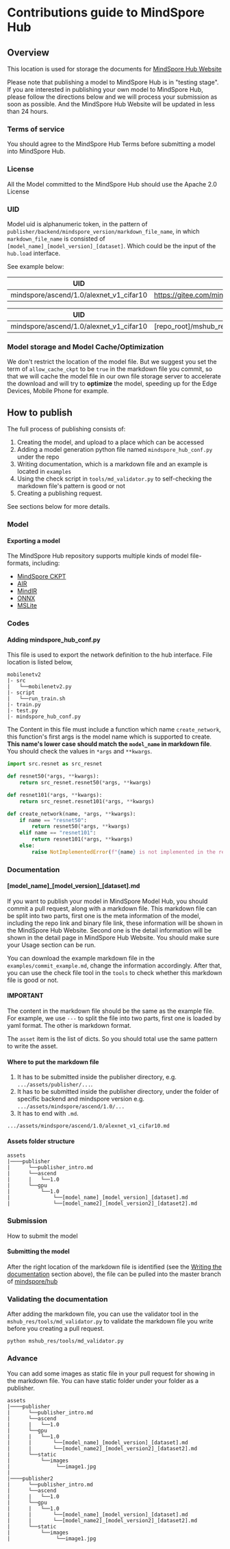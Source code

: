# Contributions guide to MindSpore Hub

## Overview

This location is used for storage the documents for [MindSpore Hub Website](http://www.mindspore.cn)

Please note that publishing a model to MindSpore Hub is in "testing stage". If you are interested in publishing your own model to MindSpore Hub, please follow the directions below and we will process your submission as soon as possible. And the MindSpore Hub Website will be updated in
less than 24 hours.

### Terms of service

You should agree to the MindSpore Hub Terms before submitting a model into MindSpore Hub.

### License

All the Model committed to the MindSpore Hub should use the Apache 2.0 License

### UID

Model uid is alphanumeric token, in the pattern of ``publisher/backend/mindspore_version/markdown_file_name``, in which ``markdown_file_name`` is consisted of ``[model_name]_[model_version]_[dataset]``. Which could be the input of the ``hub.load`` interface.

See example below:

| UID | Url |
| ------ | --- |
| mindspore/ascend/1.0/alexnet_v1_cifar10 | https://gitee.com/mindspore/hub/blob/master/mshub_res/assets/mindspore/ascend/1.0/alexnet_v1_cifar10.md |

| UID | repo_path|
| --- | ---      |
|mindspore/ascend/1.0/alexnet_v1_cifar10 | [repo_root]/mshub_res/assets/mindspore/ascend/1.0/alexnet_v1_cifar10.md |

### Model storage and Model Cache/Optimization

We don't restrict the location of the model file. But we suggest you set the term of ``allow_cache_ckpt`` to be ``true`` in the markdown file you commit, so that we will cache the model file in our own file storage server to accelerate the download and will try to **optimize** the model, speeding up for the Edge Devices, Mobile Phone for example.

## How to publish

The full process of publishing consists of:

1. Creating the model, and upload to a place which can be accessed
2. Adding a model generation python file named ``mindspore_hub_conf.py`` under the repo
3. Writing documentation, which is a markdown file and an example is located in ``examples``
4. Using the check script in ``tools/md_validator.py`` to self-checking the markdown file's pattern is good or not
5. Creating a publishing request.

See sections below for more details.

### Model

#### Exporting a model

The MindSpore Hub repository supports multiple kinds of model file-formats, including:

* [MindSpore CKPT](https://www.mindspore.cn/docs/api/en/master/api_python/mindspore/mindspore.save_checkpoint.html#mindspore.save_checkpoint)
* [AIR](https://www.mindspore.cn/docs/api/en/master/api_python/mindspore/mindspore.export.html#mindspore.export)
* [MindIR](https://www.mindspore.cn/docs/api/en/master/api_python/mindspore/mindspore.export.html#mindspore.export)
* [ONNX](https://www.mindspore.cn/docs/api/en/master/api_python/mindspore/mindspore.export.html#mindspore.export)
* [MSLite](https://www.mindspore.cn/lite/docs/en/master/use/converter_tool.html)

### Codes

#### Adding mindspore_hub_conf.py

This file is used to export the network definition to the hub interface. File location is listed below,

```shell script
mobilenetv2
|- src
|   └──mobilenetv2.py
|- script
|   └──run_train.sh
|- train.py
|- test.py
|- mindspore_hub_conf.py
```

The Content in this file must include a function which name ``create_network``, this function's first args is the model name which is supported to create. **This name's lower case should match the ``model_name`` in markdown file**.
You should check the values in `*args` and ``**kwargs``.

```python
import src.resnet as src_resnet

def resnet50(*args, **kwargs):
    return src_resnet.resnet50(*args, **kwargs)

def resnet101(*args, **kwargs):
    return src_resnet.resnet101(*args, **kwargs)

def create_network(name, *args, **kwargs):
    if name == "resnet50":
        return resnet50(*args, **kwargs)
    elif name == "resnet101":
        return resnet101(*args, **kwargs)
    else:
        raise NotImplementedError(f"{name} is not implemented in the repo")
```

### Documentation

#### [model_name]\_[model_version]\_[dataset].md

If you want to publish your model in MindSpore Model Hub, you should commit a pull request, along with a markdown file.
This markdown file can be split into two parts, first one is the meta information of the model, including the repo link and binary file link, these information will be shown in the MindSpore Hub Website. Second one is the detail information will be shown in the detail page in MindSpore Hub Website. You should make sure your Usage section can be run.

You can download the example markdown file in the ``examples/commit_example.md``, change the information accordingly. After that, you can use the check file tool in the ``tools`` to check whether this markdown file is good or not.

#### **IMPORTANT**

The content in the markdown file should be the same as the example file. For example, we use ``---`` to split the file into two parts, first one is loaded by yaml format. The other is markdown format.

The ``asset`` item is the list of dicts. So you should total use the same pattern to write the asset.

#### Where to put the markdown file

1. It has to be submitted inside the publisher directory,
   e.g. `.../assets/publisher/...`.
2. It has to be submitted inside the publisher directory, under the folder of specific backend and mindspore version
   e.g. `.../assets/mindspore/ascend/1.0/...`
3. It has to end with `.md`.

``.../assets/mindspore/ascend/1.0/alexnet_v1_cifar10.md``

#### Assets folder structure

```shell
assets
|────publisher
|      └──publisher_intro.md
|      └──ascend
|      |   └──1.0
|      └──gpu
|          └──1.0
|              └──[model_name]_[model_version]_[dataset].md
|              └──[model_name2]_[model_version2]_[dataset2].md
```

### Submission

How to submit the model

#### Submitting the model

After the right location of the markdown file is identified (see the [Writing the documentation](#Documentation) section above), the file can be pulled into the master branch of [mindspore/hub](https://gitee.com/mindspore/hub)

### Validating the documentation

After adding the markdown file, you can use the validator tool in the ``mshub_res/tools/md_validator.py`` to validate the markdown file you write before you creating a pull request.

```shell script
python mshub_res/tools/md_validator.py
```

### Advance

You can add some images as static file in your pull request for showing in the markdown file. You can have static folder under your folder as a publisher.

```shell script
assets
|────publisher
|      └──publisher_intro.md
|      └──ascend
|      |   └──1.0
|      └──gpu
|      |   └──1.0
|      |       └──[model_name]_[model_version]_[dataset].md
|      |       └──[model_name2]_[model_version2]_[dataset2].md
|      └──static
|          └──images
|               └──image1.jpg
|
|────publisher2
|      └──publisher_intro.md
|      └──ascend
|      |   └──1.0
|      └──gpu
|      |   └──1.0
|      |       └──[model_name]_[model_version]_[dataset].md
|      |       └──[model_name2]_[model_version2]_[dataset2].md
|      └──static
|          └──images
|               └──image1.jpg
```
